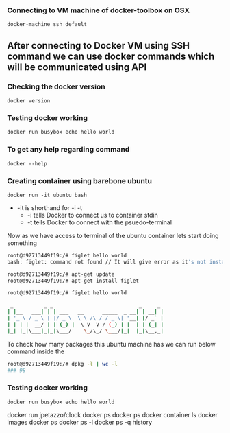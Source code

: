 ### Connecting to VM machine of docker-toolbox on OSX
```shell
docker-machine ssh default
```


## After connecting to Docker VM using SSH command we can use docker commands which will be communicated using API

### Checking the docker version

```shell
docker version
```

### Testing docker working

```shell
docker run busybox echo hello world
```


### To get any help regarding command

```shell
docker --help
```

### Creating container using barebone ubuntu

```shell
docker run -it ubuntu bash
```

* -it is shorthand for -i -t
  * -i tells Docker to connect us to container stdin
  * -t tells Docker to connect with the psuedo-terminal

Now as we have access to terminal of the ubuntu container lets start doing something
```sh
root@d92713449f19:/# figlet hello world
bash: figlet: command not found // It will give error as it's not installed so let's install

root@d92713449f19:/# apt-get update
root@d92713449f19:/# apt-get install figlet

root@d92713449f19:/# figlet hello world

 _          _ _                            _     _
| |__   ___| | | ___   __      _____  _ __| | __| |
| '_ \ / _ \ | |/ _ \  \ \ /\ / / _ \| '__| |/ _` |
| | | |  __/ | | (_) |  \ V  V / (_) | |  | | (_| |
|_| |_|\___|_|_|\___/    \_/\_/ \___/|_|  |_|\__,_|
```

To check how many packages this ubuntu machine has we can run below command inside the 
```sh
root@d92713449f19:/# dpkg -l | wc -l
### 98
```


### Testing docker working

```shell
docker run busybox echo hello world
```
docker run jpetazzo/clock
docker ps
docker ps
docker container ls
docker images
docker ps
docker ps -l
docker ps -q
history
